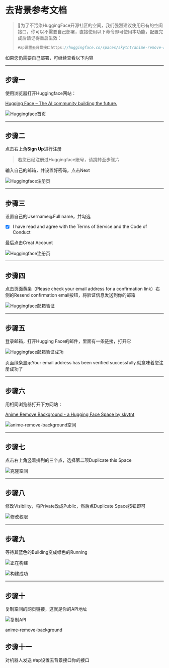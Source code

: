 # 去背景参考文档

> 📌为了不污染HuggingFace开源社区的空间，我们强烈建议使用已有的空间接口，你可以不需要自己部署，直接使用以下命令即可使用本功能，配置完成后请记得重启生效：
>
> ```javascript
> #ap设置去背景接口https://huggingface.co/spaces/skytnt/anime-remove-background
> ```

如果您仍需要自己部署，可继续查看以下内容

***

## 步骤一

使用浏览器打开Huggingface网站：

[Hugging Face – The AI community building the future.](https://huggingface.co/ "Hugging Face – The AI community building the future.")

![Huggingface首页](image/image_Gw4ZcH9zHJ.jpg "Huggingface首页")

***

## 步骤二

点击右上角**Sign Up**进行注册

> 若您已经注册过Huggingface账号，请跳转至步骤六

输入自己的邮箱，并设置好密码，点击Next

![Huggingface注册页](image/image_vqQi8UtS2O.jpg "Huggingface注册页")

***

## 步骤三

设置自己的Username与Full name，并勾选

-   [x] I have read and agree with the Terms of Service and the Code of Conduct

最后点击Creat Account

![Huggingface注册页](image/image_U8Y-_IBWvO.jpg "Huggingface注册页")

***

## 步骤四

点击页面黄条（Please check your email address for a confirmation link）右侧的Resend confirmation email按钮，将验证信息发送到你的邮箱

![Huggingface邮箱验证](image/image_iv6k-nvKDK.jpg "Huggingface邮箱验证")

***

## 步骤五

登录邮箱，打开Hugging Face的邮件，里面有一条链接，打开它

![Huggingface邮箱验证成功](image/image_2_gNC8GaVM.jpg "Huggingface邮箱验证成功")

页面绿条显示Your email address has been verified successfully.就意味着您注册成功了

***

## 步骤六

用相同浏览器打开下方网站：

[Anime Remove Background - a Hugging Face Space by skytnt](https://huggingface.co/spaces/skytnt/anime-remove-background "Anime Remove Background - a Hugging Face Space by skytnt")

![anime-remove-background空间](image/QQ截图20230104225517_cUFgw6RT7Q.jpg "anime-remove-background空间")

***

## 步骤七

点击右上角竖着排列的三个点，选择第二项Duplicate this Space

![克隆空间](image/QQ截图20230104225609_jvlqjy0f-M.jpg "克隆空间")

***

## 步骤八

修改Visibility，将Private改成Public，然后点Duplicate Space按钮即可

![修改权限](image/QQ截图20230104225646_Aj3DVHWQ90.jpg "修改权限")

***

## 步骤九

等待其蓝色的Building变成绿色的Running

![正在构建](image/QQ截图20230104225728_9KjBOe4NAh.jpg "正在构建")

![构建成功](image/QQ截图20230104225821_Z2uZKMuZA1.jpg "构建成功")

***

## 步骤十

复制空间的网页链接，这就是你的API地址

![复制API](image/QQ截图20230104225909_mOYDxWYzUf.jpg "复制API")

anime-remove-background

## 步骤十一

对机器人发送  #ap设置去背景接口你的接口
